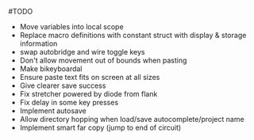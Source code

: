 #TODO
* Move variables into local scope
* Replace macro definitions with constant struct with display & storage information
* swap autobridge and wire toggle keys
* Don't allow movement out of bounds when pasting
* Make bikeyboardal
* Ensure paste text fits on screen at all sizes
* Give clearer save success
* Fix stretcher powered by diode from flank
* Fix delay in some key presses
* Implement autosave
* Allow directory hopping when load/save autocomplete/project name
* Implement smart far copy (jump to end of circuit)
